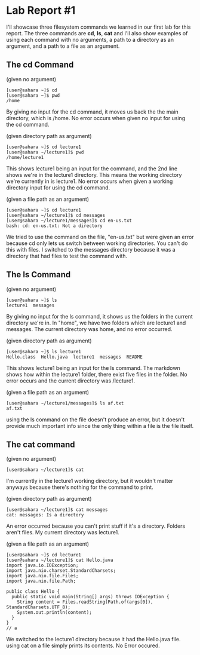 # Lab Report #1
I'll showcase three filesystem commands we learned in our first lab for this report. The three commands are **cd**, **ls**, **cat** and I'll also show examples of using each command with no arguments, a path to a directory as an argument, and a path to a file as an argument.

## The cd Command
(given no argument)
```
[user@sahara ~]$ cd
[user@sahara ~]$ pwd
/home

```
By giving no input for the cd command, it moves us back the the main directory, which is /home. No error occurs when given no input for using the cd command.

(given directory path as argument)
```
[user@sahara ~]$ cd lecture1
[user@sahara ~/lecture1]$ pwd
/home/lecture1

```
This shows lecture1 being an input for the command, and the 2nd line shows we're in the lecture1 directory. This means the working directory we're currently in is lecture1. No error occurs when given a working directory input for using the cd command.

(given a file path as an argument)
```
[user@sahara ~]$ cd lecture1
[user@sahara ~/lecture1]$ cd messages
[user@sahara ~/lecture1/messages]$ cd en-us.txt
bash: cd: en-us.txt: Not a directory

```
We tried to use the command on the file, "en-us.txt" but were given an error because cd only lets us switch between working directories. You can't do this with files. I switched to the messages directory because it was a directory that had files to test the command with.

## The ls Command
(given no argument)
```
[user@sahara ~]$ ls
lecture1  messages

```
By giving no input for the ls command, it shows us the folders in the current directory we're in. In "home", we have two folders which are lecture1 and messages. The current directory was home, and no error occurred.

(given directory path as argument)
```
[user@sahara ~]$ ls lecture1
Hello.class  Hello.java  lecture1  messages  README

```
This shows lecture1 being an input for the ls command. The markdown shows how within the lecture1 folder, there exist five files in the folder. No error occurs and the current directory was /lecture1. 

(given a file path as an argument)
```
[user@sahara ~/lecture1/messages]$ ls af.txt
af.txt

```
using the ls command on the file doesn't produce an error, but it doesn't provide much important info since the only thing within a file is the file itself.

## The cat command

(given no argument)
```
[user@sahara ~/lecture1]$ cat

```
I'm currently in the lecture1 working directory, but it wouldn't matter anyways because there's nothing for the command to print.

(given directory path as argument)
```
[user@sahara ~/lecture1]$ cat messages
cat: messages: Is a directory

```
An error occurred because you can't print stuff if it's a directory. Folders aren't files. My current directory was lecture1.

(given a file path as an argument)
```
[user@sahara ~]$ cd lecture1
[user@sahara ~/lecture1]$ cat Hello.java
import java.io.IOException;
import java.nio.charset.StandardCharsets;
import java.nio.file.Files;
import java.nio.file.Path;

public class Hello {
  public static void main(String[] args) throws IOException {
    String content = Files.readString(Path.of(args[0]), StandardCharsets.UTF_8);    
    System.out.println(content);
  }
}
// a

```
We switched to the lecture1 directory because it had the Hello.java file. using cat on a file simply prints its contents. No Error occured.

